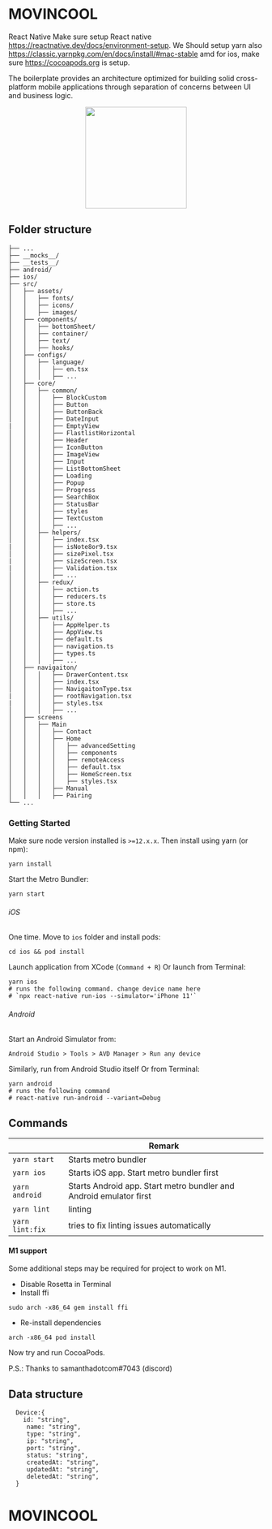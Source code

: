 # MOVINCOOL

React Native
Make sure setup React native https://reactnative.dev/docs/environment-setup. We Should setup yarn also https://classic.yarnpkg.com/en/docs/install/#mac-stable amd for ios, make sure https://cocoapods.org is setup.

The boilerplate provides an architecture optimized for building solid cross-platform mobile applications through separation of concerns between UI and business logic.

<p align="center">
  <img src="https://i.ibb.co/YZPPyXq/icon-Android.png" width="200">
</p>

## Folder structure

```
├── ...
├── __mocks__/
├── __tests__/
├── android/
├── ios/
├── src/
│   ├── assets/
│   │   ├── fonts/
│   │   ├── icons/
│   │   ├── images/
│   ├── components/
│   │   ├── bottomSheet/
│   │   ├── container/
│   │   ├── text/
│   │   ├── hooks/
│   ├── configs/
│   │   ├── language/
│   │   │   ├── en.tsx
│   │   │   ├── ...
│   ├── core/
│   │   ├── common/
│   │   │   ├── BlockCustom
│   │   │   ├── Button
│   │   │   ├── ButtonBack
│   │   │   ├── DateInput
|   │   │   ├── EmptyView
│   │   │   ├── FlastlistHorizontal
│   │   │   ├── Header
│   │   │   ├── IconButton
│   │   │   ├── ImageView
│   │   │   ├── Input
│   │   │   ├── ListBottomSheet
│   │   │   ├── Loading
│   │   │   ├── Popup
│   │   │   ├── Progress
│   │   │   ├── SearchBox
│   │   │   ├── StatusBar
│   │   │   ├── styles
│   │   │   ├── TextCustom
│   │   │   ├── ...
│   │   ├── helpers/
│   │   │   ├── index.tsx
|   │   │   ├── isNote8or9.tsx
│   │   │   ├── sizePixel.tsx
|   │   │   ├── sizeScreen.tsx
|   │   │   ├── Validation.tsx
│   │   │   ├── ...
│   │   ├── redux/
│   │   │   ├── action.ts
│   │   │   ├── reducers.ts
│   │   │   ├── store.ts
│   │   │   ├── ...
│   │   ├── utils/
│   │   │   ├── AppHelper.ts
│   │   │   ├── AppView.ts
│   │   │   ├── default.ts
│   │   │   ├── navigation.ts
│   │   │   ├── types.ts
│   │   │   ├── ...
│   ├── navigaiton/
│   │   │   ├── DrawerContent.tsx
│   │   │   ├── index.tsx
│   │   │   ├── NavigaitonType.tsx
|   │   │   ├── rootNavigation.tsx
|   │   │   ├── styles.tsx
│   │   │   ├── ...
│   ├── screens
│   │   ├── Main
│   │   │   ├── Contact
│   │   │   ├── Home
│   │   │   │   ├── advancedSetting
│   │   │   │   ├── components
│   │   │   │   ├── remoteAccess
│   │   │   │   ├── default.tsx
│   │   │   │   ├── HomeScreen.tsx
│   │   │   │   ├── styles.tsx
│   │   │   ├── Manual
│   │   │   ├── Pairing
└── ...
```

### Getting Started

Make sure node version installed is `>=12.x.x`. Then install using yarn (or npm):

```
yarn install
```

Start the Metro Bundler:

```
yarn start
```

###### iOS

One time. Move to `ios` folder and install pods:

```
cd ios && pod install
```

Launch application from XCode (`Command + R`) Or launch from Terminal:

```
yarn ios
# runs the following command. change device name here
# `npx react-native run-ios --simulator='iPhone 11'`
```

###### Android

Start an Android Simulator from:

```
Android Studio > Tools > AVD Manager > Run any device
```

Similarly, run from Android Studio itself Or from Terminal:

```
yarn android
# runs the following command
# react-native run-android --variant=Debug
```

## Commands

|                 | Remark                                                             |
| --------------- | ------------------------------------------------------------------ |
| `yarn start`    | Starts metro bundler                                               |
| `yarn ios`      | Starts iOS app. Start metro bundler first                          |
| `yarn android`  | Starts Android app. Start metro bundler and Android emulator first |
| `yarn lint`     | linting                                                            |
| `yarn lint:fix` | tries to fix linting issues automatically                          |

#### M1 support

Some additional steps may be required for project to work on M1.

- Disable Rosetta in Terminal
- Install ffi

```
sudo arch -x86_64 gem install ffi
```

- Re-install dependencies

```
arch -x86_64 pod install
```

Now try and run CocoaPods.

P.S.: Thanks to samanthadotcom#7043 (discord)


## Data structure

```
  Device:{
    id: "string",
     name: "string",
     type: "string",
     ip: "string",
     port: "string",
     status: "string",
     createdAt: "string",
     updatedAt: "string",
     deletedAt: "string",
  }
```

# MOVINCOOL
